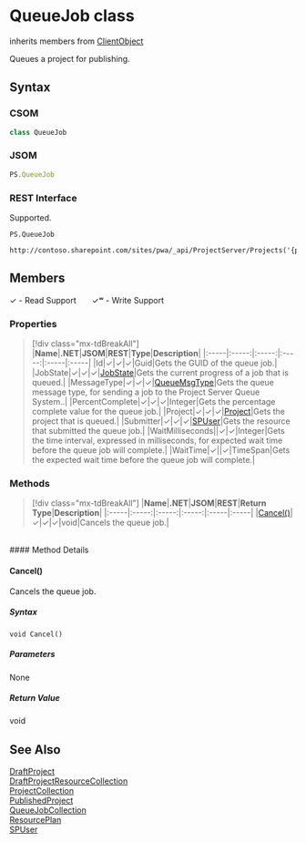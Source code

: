 [comment]: # (Name:QueueJob)
[comment]: # (Name:Microsoft.ProjectServer.QueueJob)
[comment]: # (Type:class)
[comment]: # (Status:Verified)

# <a name="name"></a>QueueJob class

inherits members from [ClientObject](https://msdn.microsoft.com/en-us/library/microsoft.sharepoint.client.clientobject.aspx)<br/>

<a name="description"></a>Queues a project for publishing.

## <a name="syntax"></a>Syntax

### CSOM

```cs
class QueueJob 
```
### JSOM

```javascript
PS.QueueJob
```
### REST Interface

Supported.

```
PS.QueueJob

http://contoso.sharepoint.com/sites/pwa/_api/ProjectServer/Projects('{projectid}')/QueueJobs('{jobid}')
```

## <a name="members"></a>Members


&#x2713; - Read Support &nbsp;&nbsp;&nbsp;&nbsp;&nbsp;&nbsp;&#x2713;&#x02B7; - Write Support

### <a name="properties"></a>Properties
> [!div class="mx-tdBreakAll"]
|**Name**|**.NET**|**JSOM**|**REST**|**Type**|**Description**|
|:-----|:-----:|:-----:|:-----:|:-----|:-----|
|<a name="Id"></a>Id|&#x2713;|&#x2713;|&#x2713;|Guid|Gets the GUID of the queue job.|
|<a name="JobState"></a>JobState|&#x2713;|&#x2713;|&#x2713;|[JobState](JobState.md)|Gets the current progress of a job that is queued.|
|<a name="MessageType"></a>MessageType|&#x2713;|&#x2713;|&#x2713;|[QueueMsgType](QueueMsgType.md)|Gets the queue message type, for sending a job to the Project Server Queue System..|
|<a name="PercentComplete"></a>PercentComplete|&#x2713;|&#x2713;|&#x2713;|Integer|Gets the percentage complete value for the queue job.|
|<a name="Project"></a>Project|&#x2713;|&#x2713;|&#x2713;|[Project](Project.md)|Gets the project that is queued.|
|<a name="Submitter"></a>Submitter|&#x2713;|&#x2713;|&#x2713;|[SPUser](https://msdn.microsoft.com/en-us/library/microsoft.sharepoint.spuser.aspx)|Gets the resource that submitted the queue job.|
|<a name="WaitMilliseconds"></a>WaitMilliseconds||&#x2713;|&#x2713;|Integer|Gets the time interval, expressed in milliseconds, for expected wait time before the queue job will complete.|
|<a name="WaitTime"></a>WaitTime|&#x2713;||&#x2713;|TimeSpan|Gets the expected wait time before the queue job will complete.|

### <a name="methods"></a>Methods
> [!div class="mx-tdBreakAll"]
|**Name**|**.NET**|**JSOM**|**REST**|**Return Type**|**Description**|
|:-----|:-----:|:-----:|:-----:|:-----|:-----|
|[Cancel()](#Cancel__)|&#x2713;|&#x2713;|&#x2713;|void|Cancels the queue job.|

<br/>
#### Method Details

#### <a name="Cancel__"></a>Cancel()
 
Cancels the queue job.

##### Syntax

```
void Cancel()
```

##### Parameters

None

##### Return Value

void

## <a name="seeAlso"></a>See Also

[DraftProject](DraftProject.md)<br/>
[DraftProjectResourceCollection](DraftProjectResourceCollection.md)<br/>
[ProjectCollection](ProjectCollection.md)<br/>
[PublishedProject](PublishedProject.md)<br/>
[QueueJobCollection](QueueJobCollection.md)<br/>
[ResourcePlan](ResourcePlan.md)<br/>
[SPUser](https://msdn.microsoft.com/library/microsoft.sharepoint.spuser.aspx)<br/>

